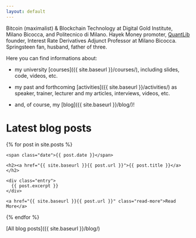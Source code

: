 ```yaml
---
layout: default
---
```


Bitcoin (maximalist) & Blockchain Technology at Digital Gold Institute,
Milano Bicocca, and Politecnico di Milano.
Hayek Money promoter,
[QuantLib](https://quantlib.org) founder,
Interest Rate Derivatives Adjunct Professor at Milano Bicocca.
Springsteen fan, husband, father of three.


Here you can find informations about:

* my university [courses]({{ site.baseurl }}/courses/),
including slides, code, videos, etc.

* my past and forthcoming [activities]({{ site.baseurl }}/activities/)
as speaker, trainer, lecturer and my articles, interviews, videos, etc.

* and, of course, my [blog]({{ site.baseurl }}/blog/)!

# Latest blog posts

{% for post in site.posts %}
  <article class="post">

    <span class="date">{{ post.date }}</span>

    <h2><a href="{{ site.baseurl }}{{ post.url }}">{{ post.title }}</a></h2>

    <div class="entry">
      {{ post.excerpt }}
    </div>

    <a href="{{ site.baseurl }}{{ post.url }}" class="read-more">Read More</a>
  </article>
{% endfor %}

[All blog posts]({{ site.baseurl }}/blog/)
